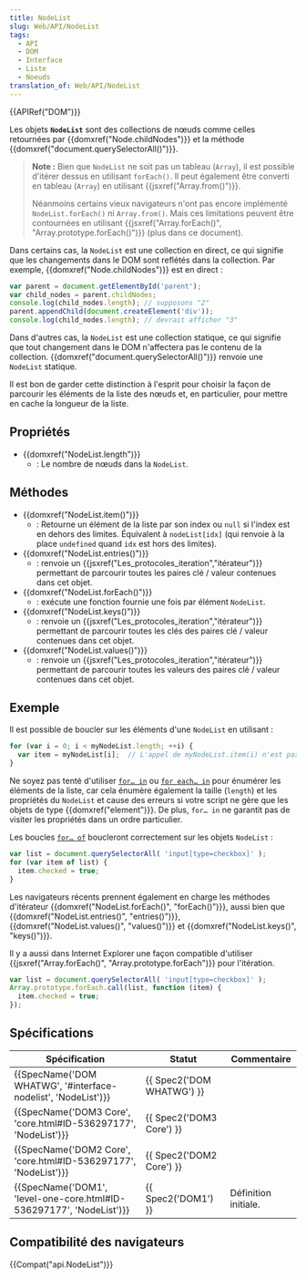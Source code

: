 ```yaml
---
title: NodeList
slug: Web/API/NodeList
tags:
  - API
  - DOM
  - Interface
  - Liste
  - Noeuds
translation_of: Web/API/NodeList
---
```

{{APIRef("DOM")}}

Les objets **`NodeList`** sont des collections de nœuds comme celles retournées par {{domxref("Node.childNodes")}} et la méthode {{domxref("document.querySelectorAll()")}}.

> **Note :** Bien que `NodeList` ne soit pas un tableau (`Array`), il est possible d'itérer dessus en utilisant `forEach()`. Il peut également être converti en tableau (`Array`) en utilisant {{jsxref("Array.from()")}}.
>
> Néanmoins certains vieux navigateurs n'ont pas encore implémenté `NodeList.forEach()` ni `Array.from()`. Mais ces limitations peuvent être contournées en utilisant {{jsxref("Array.forEach()", "Array.prototype.forEach()")}} (plus dans ce document).

Dans certains cas, la `NodeList` est une collection en direct, ce qui signifie que les changements dans le DOM sont reflétés dans la collection. Par exemple,  {{domxref("Node.childNodes")}} est en direct :

```js
var parent = document.getElementById('parent');
var child_nodes = parent.childNodes;
console.log(child_nodes.length); // supposons "2"
parent.appendChild(document.createElement('div'));
console.log(child_nodes.length); // devrait afficher "3"
```

Dans d'autres cas, la `NodeList` est une collection statique, ce qui signifie que tout changement dans le DOM n'affectera pas le contenu de la collection. {{domxref("document.querySelectorAll()")}}  renvoie une `NodeList` statique.

Il est bon de garder cette distinction à l'esprit pour choisir la façon de parcourir les éléments de la liste des nœuds et, en particulier, pour mettre en cache la longueur de la liste.

## Propriétés

- {{domxref("NodeList.length")}}
  - : Le nombre de nœuds dans la `NodeList`.

## Méthodes

- {{domxref("NodeList.item()")}}
  - : Retourne un élément de la liste par son index ou `null` si l'index est en dehors des limites. Équivalent à `nodeList[idx]` (qui renvoie à la place `undefined` quand  `idx` est hors des limites).
- {{domxref("NodeList.entries()")}}
  - : renvoie un {{jsxref("Les_protocoles_iteration","itérateur")}} permettant de parcourir toutes les paires clé / valeur contenues dans cet objet.
- {{domxref("NodeList.forEach()")}}
  - : exécute une fonction fournie une fois par élément `NodeList`.
- {{domxref("NodeList.keys()")}}
  - : renvoie un {{jsxref("Les_protocoles_iteration","itérateur")}} permettant de parcourir toutes les clés des paires clé / valeur contenues dans cet objet.
- {{domxref("NodeList.values()")}}
  - : renvoie un {{jsxref("Les_protocoles_iteration","itérateur")}} permettant de parcourir toutes les valeurs des paires clé / valeur contenues dans cet objet.

## Exemple

Il est possible de boucler sur les éléments d'une `NodeList` en utilisant&nbsp;:

```js
for (var i = 0; i < myNodeList.length; ++i) {
  var item = myNodeList[i];  // L'appel de myNodeList.item(i) n'est pas nécessaire en JavaScript
}
```

Ne soyez pas tenté d'utiliser [`for… in`](/fr/docs/JavaScript/Reference/Instructions/for...in) ou [`for each… in`](/fr/docs/JavaScript/Reference/Instructions/for_each…in) pour énumérer les éléments de la liste, car cela énumère également la taille (`length`) et les propriétés du `NodeList` et cause des erreurs si votre script ne gère que les objets de type {{domxref("element")}}. De plus, `for… in` ne garantit pas de visiter les propriétés dans un ordre particulier.

Les boucles [`for… of`](/fr/docs/JavaScript/Référence_JavaScript/Instructions/for...of) boucleront correctement sur les objets `NodeList` :

```js
var list = document.querySelectorAll( 'input[type=checkbox]' );
for (var item of list) {
  item.checked = true;
}
```

Les navigateurs récents prennent également en charge les méthodes d'itérateur {{domxref("NodeList.forEach()", "forEach()")}}, aussi bien que {{domxref("NodeList.entries()", "entries()")}}, {{domxref("NodeList.values()", "values()")}} et {{domxref("NodeList.keys()", "keys()")}}.

Il y a aussi dans Internet Explorer une façon compatible d'utiliser {{jsxref("Array.forEach()", "Array.prototype.forEach")}} pour l'itération.

```js
var list = document.querySelectorAll( 'input[type=checkbox]' );
Array.prototype.forEach.call(list, function (item) {
  item.checked = true;
});
```

## Spécifications

| Spécification                                                                                | Statut                           | Commentaire          |
| -------------------------------------------------------------------------------------------- | -------------------------------- | -------------------- |
| {{SpecName('DOM WHATWG', '#interface-nodelist', 'NodeList')}}             | {{ Spec2('DOM WHATWG') }} |                      |
| {{SpecName('DOM3 Core', 'core.html#ID-536297177', 'NodeList')}}         | {{ Spec2('DOM3 Core') }} |                      |
| {{SpecName('DOM2 Core', 'core.html#ID-536297177', 'NodeList')}}         | {{ Spec2('DOM2 Core') }} |                      |
| {{SpecName('DOM1', 'level-one-core.html#ID-536297177', 'NodeList')}} | {{ Spec2('DOM1') }}         | Définition initiale. |

## Compatibilité des navigateurs

{{Compat("api.NodeList")}}
